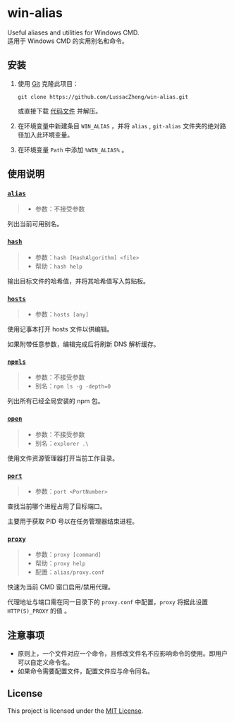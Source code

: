 # win-alias

Useful aliases and utilities for Windows CMD.  
适用于 Windows CMD 的实用别名和命令。

## 安装

1. 使用 [Git](https://git-scm.com/) 克隆此项目：

   ```batch
   git clone https://github.com/LussacZheng/win-alias.git
   ```

   或直接下载 [代码文件](https://github.com/LussacZheng/win-alias/archive/master.zip) 并解压。

2. 在环境变量中新建条目 `WIN_ALIAS` ，并将 `alias` , `git-alias` 文件夹的绝对路径加入此环境变量。
3. 在环境变量 `Path` 中添加 `%WIN_ALIAS%` 。

## 使用说明

### [`alias`](alias/alias.cmd)

> - 参数：不接受参数

列出当前可用别名。

### [`hash`](alias/hash.cmd)

> - 参数：`hash [HashAlgorithm] <file>`
> - 帮助：`hash help`

输出目标文件的哈希值，并将其哈希值写入剪贴板。

### [`hosts`](alias/hosts.cmd)

> - 参数：`hosts [any]`

使用记事本打开 hosts 文件以供编辑。

如果附带任意参数，编辑完成后将刷新 DNS 解析缓存。

### [`npmls`](alias/npmls.cmd)

> - 参数：不接受参数
> - 别名：`npm ls -g -depth=0`

列出所有已经全局安装的 npm 包。  

### [`open`](alias/open.cmd)

> - 参数：不接受参数
> - 别名：`explorer .\`

使用文件资源管理器打开当前工作目录。

### [`port`](alias/port.cmd)

> - 参数：`port <PortNumber>`

查找当前哪个进程占用了目标端口。

主要用于获取 PID 号以在任务管理器结束进程。

### [`proxy`](alias/proxy.cmd)

> - 参数：`proxy [command]`
> - 帮助：`proxy help`
> - 配置：`alias/proxy.conf`

快速为当前 CMD 窗口启用/禁用代理。

代理地址与端口需在同一目录下的 `proxy.conf` 中配置，`proxy` 将据此设置 `HTTP(S)_PROXY` 的值 。

## 注意事项

- 原则上，一个文件对应一个命令，且修改文件名不应影响命令的使用。即用户可以自定义命令名。
- 如果命令需要配置文件，配置文件应与命令同名。

## License

This project is licensed under the [MIT License](./LICENSE).
